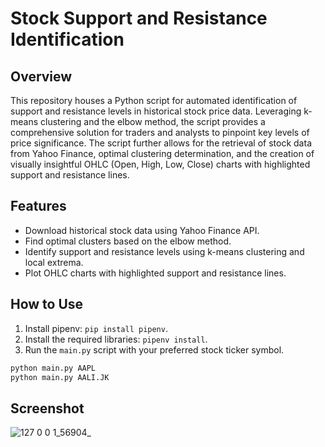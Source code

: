 # Stock Support and Resistance Identification

## Overview

This repository houses a Python script for automated identification of support and resistance levels in historical stock price data. Leveraging k-means clustering and the elbow method, the script provides a comprehensive solution for traders and analysts to pinpoint key levels of price significance. The script further allows for the retrieval of stock data from Yahoo Finance, optimal clustering determination, and the creation of visually insightful OHLC (Open, High, Low, Close) charts with highlighted support and resistance lines.

## Features

-   Download historical stock data using Yahoo Finance API.
-   Find optimal clusters based on the elbow method.
-   Identify support and resistance levels using k-means clustering and local extrema.
-   Plot OHLC charts with highlighted support and resistance lines.

## How to Use

1. Install pipenv: `pip install pipenv`.
2. Install the required libraries: `pipenv install`.
3. Run the `main.py` script with your preferred stock ticker symbol.

```bash
python main.py AAPL
python main.py AALI.JK
```

## Screenshot
![127 0 0 1_56904_](https://github.com/boysugi20/python-stock-support-resistance/assets/53815726/75e695d9-b288-47bb-8317-38d5b170ab7c)

